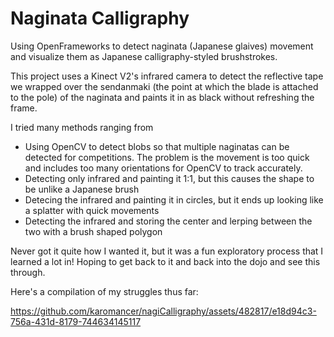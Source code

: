 # Naginata Calligraphy
Using OpenFrameworks to detect naginata (Japanese glaives) movement and visualize them as Japanese calligraphy-styled brushstrokes.

This project uses a Kinect V2's infrared camera to detect the reflective tape we wrapped over the sendanmaki (the point at which the blade is attached to the pole) of the naginata and paints it in as black without refreshing the frame.

I tried many methods ranging from 
- Using OpenCV to detect blobs so that multiple naginatas can be detected for competitions. The problem is the movement is too quick and includes too many orientations for OpenCV to track accurately.
- Detecting only infrared and painting it 1:1, but this causes the shape to be unlike a Japanese brush
- Detecing the infrared and painting it in circles, but it ends up looking like a splatter with quick movements
- Detecting the infrared and storing the center and lerping between the two with a brush shaped polygon

Never got it quite how I wanted it, but it was a fun exploratory process that I learned a lot in! Hoping to get back to it and back into the dojo and see this through.

Here's a compilation of my struggles thus far:

https://github.com/karomancer/nagiCalligraphy/assets/482817/e18d94c3-756a-431d-8179-744634145117


